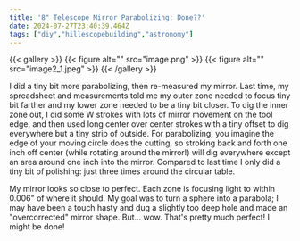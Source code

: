 ```yaml
---
title: '8" Telescope Mirror Parabolizing: Done??'
date: 2024-07-27T23:40:39.464Z
tags: ["diy","hillescopebuilding","astronomy"]
---
```

{{< gallery >}}
{{< figure alt="" src="image.png" >}}
{{< figure alt="" src="image2_1.jpeg" >}}
{{< /gallery >}}

I did a tiny bit more parabolizing, then re-measured my mirror. Last time, my spreadsheet and measurements told me my outer zone needed to focus tiny bit farther and my lower zone needed to be a tiny bit closer. To dig the inner zone out, I did some W strokes with lots of mirror movement on the tool edge, and then used long center over center strokes with a tiny offset to dig everywhere but a tiny strip of outside. For parabolizing, you imagine the edge of your moving circle does the cutting, so stroking back and forth one inch off center (while rotating around the mirror!) will dig everywhere except an area around one inch into the mirror. Compared to last time I only did a tiny bit of polishing: just three times around the circular table.

My mirror looks so close to perfect. Each zone is focusing light to within 0.006" of where it should. My goal was to turn a sphere into a parabola; I may have been a touch hasty and dug a slightly too deep hole and made an "overcorrected" mirror shape. But... wow. That's pretty much perfect! I might be done!

